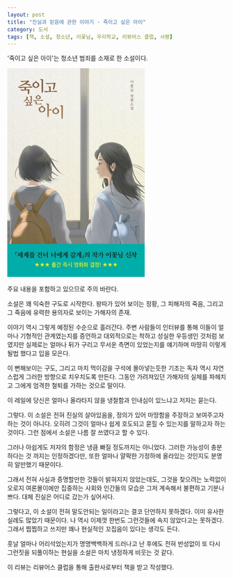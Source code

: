 ```yaml
---
layout: post
title: "진실과 믿음에 관한 이야기 - 죽이고 싶은 아이​"
category: 도서
tags: [책, 소설, 청소년, 이꽃님, 우리학교, 리뷰어스 클럽, 서평]
---
```


'죽이고 싶은 아이​'는
청소년 범죄를 소재로 한 소설이다.

![표지](/images/child-who-want-to-kill-book-h480.jpg)



<div class="im im-warning">
주요 내용을 포함하고 있으므로 주의 바란다.
</div>



소설은 꽤 익숙한 구도로 시작한다.
왕따가 있어 보이는 정황,
그 피해자의 죽음,
그리고 그 죽음에 유력한 용의자로 보이는 가해자의 존재.

이야기 역시 그렇게 예정된 수순으로 흘러간다.
주변 사람들이 인터뷰를 통해 이들이 얼마나 기형적인 관계였는지를 증언하고
대외적으로는 착하고 성실한 우등생인 것처럼 보였지만
실제로는 얼마나 뒤가 구리고 무서운 측면이 있었는지를 얘기하며
마땅히 이렇게 될법 했다고 입을 모은다.

이 뻔해보이는 구도, 그리고 마치 먹이감을 구석에 몰아넣는듯한 기조는
독자 역시 자연스럽게 그러한 방향으로 치우치도록 만든다.
그동안 가려져있던 가해자의 실체를 파헤치고 그에게 엄격한 철퇴를 가하는 것으로 말이다.

이 레일에 당신은 얼마나 올라타지 않을 냉철함과 인내심이 있느냐고 저자는 묻는다.

그렇다.
이 소설은 전혀 진실의 살아있음을,
정의가 있어 마땅함을 주장하고 보여주고자 하는 것이 아니다.
오히려 그것이 얼마나 쉽게 호도되고 묻힐 수 있는지를 말하고자 하는 것이다.
그런 점에서 소설은 나름 잘 쓰였다고 할 수 있다.

그러나 아쉽게도 저자의 함정은 냉큼 빠질 정도까지는 아니었다.
그러한 가능성이 충분하다는 것 까지는 인정하겠다만,
또한 얼마나 얄팍한 가정하에 올라있는 것인지도 분명히 알만했기 때문이다.

그래서 전혀 사실과 증명할만한 것들이 밝혀지지 않았는데도,
그것을 찾으려는 노력없이
오로지 여론몰이에만 집중하는 사회와 인간들의 모습은
그저 계속해서 불편하고 기분나쁘다.
대체 진실은 어디로 갔는가 싶어서다.

그렇다고, 이 소설이 전혀 말도안되는 일이라고는 결코 단언하지 못하겠다.
이미 유사한 실례도 많았기 때문이다.
나 역시 이제껏 한번도 그런것들에 속지 않았다고는 못하겠다.
그래서 찝찝하고 쓰지만 꽤나 현실적인 꼬집음이 있다는 생각도 든다.

훗날 얼마나 어리석었는지가 명명백백하게 드러나고 난 후에도
전혀 반성없이 또 다시 그런짓을 되풀이하는 현실을
소설은 마치 냉정하게 비웃는 것 같다.



<div class="im im-info">
이 리뷰는 리뷰어스 클럽을 통해 출판사로부터 책을 받고 작성했다.
</div>
